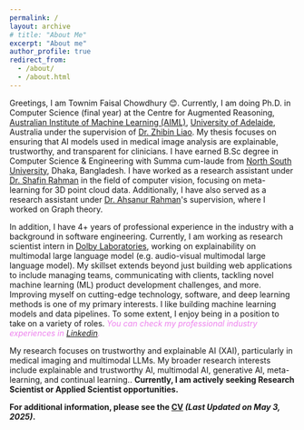 ```yaml
---
permalink: /
layout: archive
# title: "About Me"
excerpt: "About me"
author_profile: true
redirect_from: 
  - /about/
  - /about.html
---
```


Greetings, I am Townim Faisal Chowdhury 😊. Currently, I am doing Ph.D. in Computer Science (final year) at the Centre for Augmented Reasoning, [Australian Institute of Machine Learning (AIML)](https://www.adelaide.edu.au/aiml/about-us), [University of Adelaide](https://www.adelaide.edu.au/), Australia under the supervision of [Dr. Zhibin Liao](https://researchers.adelaide.edu.au/profile/zhibin.liao). My thesis focuses on ensuring that AI models used in medical image analysis are explainable, trustworthy, and transparent for clinicians. I have earned B.Sc degree in Computer Science & Engineering with Summa cum-laude from [North South University](http://www.northsouth.edu/), Dhaka, Bangladesh. I have worked as a research assistant under [Dr. Shafin Rahman](https://scholar.google.com/citations?user=Pe8C-SUAAAAJ&hl=en) in the field of computer vision, focusing on meta-learning for 3D point cloud data. Additionally, I have also served as a research assistant under [Dr. Ahsanur Rahman](https://sites.google.com/site/rahmanmahsanur)'s supervision, where I worked on Graph theory. 

In addition, I have 4+ years of professional experience in the industry with a background in software engineering. Currently, I am working as research scientist intern in [Dolby Laboratories](https://www.dolby.com/), working on explainability on multimodal large language model (e.g. audio-visual multimodal large language model). My skillset extends beyond just building web applications to include managing teams, communicating with clients, tackling novel machine learning (ML) product development challenges, and more. Improving myself on cutting-edge technology, software, and deep learning methods is one of my primary interests. I like building machine learning models and data pipelines. To some extent, I enjoy being in a position to take on a variety of roles. _<span style="color:violet">You can check my professional industry experiences in [Linkedin](https://www.linkedin.com/in/townim-faisal-chowdhury/).</span>_

My research focuses on trustworthy and explainable AI (XAI), particularly in medical imaging and multimodal LLMs. My broader research interests include explainable and trustworthy AI, multimodal AI, generative AI, meta-learning, and continual learning.. **Currently, I am actively seeking Research Scientist or Applied Scientist opportunities.**

**For additional information, please see the [CV](https://drive.google.com/file/d/1imV2NKStrdlXyBuCe2uPnwVwT2pd2UT6/view?usp=sharing) _(Last Updated on May 3, 2025)_.**